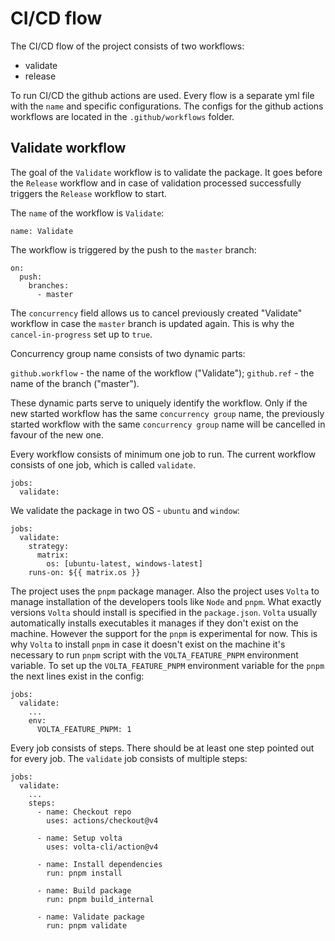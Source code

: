 # CI/CD flow

The CI/CD flow of the project consists of two workflows:
- validate
- release

To run CI/CD the github actions are used. Every flow is a separate yml file with the `name` and specific configurations. The configs for the github actions workflows are located in the `.github/workflows` folder.

## Validate workflow

The goal of the `Validate` workflow is to validate the package. It goes before the `Release` workflow and in case of validation processed successfully triggers the `Release` workflow to start.

The `name` of the workflow is `Validate`:

```
name: Validate
```

The workflow is triggered by the push to the `master` branch:

```
on:
  push:
    branches:
      - master
```

The `concurrency` field allows us to cancel previously created "Validate" workflow in case the `master` branch is updated again. This is why the `cancel-in-progress` set up to `true`.

Concurrency group name consists of two dynamic parts:

`github.workflow` - the name of the workflow ("Validate");
`github.ref` - the name of the branch ("master").

These dynamic parts serve to uniquely identify the workflow. Only if the new started workflow has the same `concurrency group` name, the previously started workflow with the same `concurrency group` name will be cancelled in favour of the new one.

Every workflow consists of minimum one job to run. The current workflow consists of one job, which is called `validate`.

```
jobs:
  validate:
```

We validate the package in two OS - `ubuntu` and `window`:

```
jobs:
  validate:
    strategy:
      matrix:
        os: [ubuntu-latest, windows-latest]
    runs-on: ${{ matrix.os }}
```

The project uses the `pnpm` package manager. Also the project uses `Volta` to manage installation of the developers tools like `Node` and `pnpm`. What exactly versions `Volta` should install is specified in the `package.json`. `Volta` usually automatically installs executables it manages if they don't exist on the machine. However the support for the `pnpm` is experimental for now. This is why `Volta` to install `pnpm` in case it doesn't exist on the machine it's necessary to run `pnpm` script with the `VOLTA_FEATURE_PNPM` environment variable. To set up the `VOLTA_FEATURE_PNPM` environment variable for the `pnpm` the next lines exist in the config:

```
jobs:
  validate:
    ...
    env:
      VOLTA_FEATURE_PNPM: 1
```

Every job consists of steps. There should be at least one step pointed out for every job. The `validate` job consists of multiple steps:

```
jobs:
  validate:
    ...
    steps:
      - name: Checkout repo
        uses: actions/checkout@v4

      - name: Setup volta
        uses: volta-cli/action@v4

      - name: Install dependencies
        run: pnpm install

      - name: Build package
        run: pnpm build_internal

      - name: Validate package
        run: pnpm validate
```
